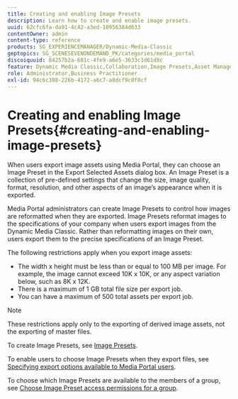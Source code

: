 ```yaml
---
title: Creating and enabling Image Presets
description: Learn how to create and enable image presets.
uuid: 62cfc6fa-da91-4c42-a3ed-10956384d633
contentOwner: admin
content-type: reference
products: SG_EXPERIENCEMANAGER/Dynamic-Media-Classic
geptopics: SG_SCENESEVENONDEMAND_PK/categories/media_portal
discoiquuid: 84257b2a-681c-4fe9-a6e5-3633c1d61d8c
feature: Dynamic Media Classic,Collaboration,Image Presets,Asset Management
role: Administrator,Business Practitioner
exl-id: 94c6c388-226b-4172-a6c7-a8dcf9c0f0cf
---
```

# Creating and enabling Image Presets{#creating-and-enabling-image-presets}

When users export image assets using Media Portal, they can choose an Image Preset in the Export Selected Assets dialog box. An Image Preset is a collection of pre-defined settings that change the size, image quality, format, resolution, and other aspects of an image’s appearance when it is exported.

Media Portal administrators can create Image Presets to control how images are reformatted when they are exported. Image Presets reformat images to the specifications of your company when users export images from the Dynamic Media Classic. Rather than reformatting images on their own, users export them to the precise specifications of an Image Preset.

The following restrictions apply when you export image assets:

* The width x height must be less than or equal to 100 MB per image. For example, the image cannot exceed 10K x 10K, or any aspect variation below, such as 8K x 12K.
* There is a maximum of 1 GB total file size per export job.
* You can have a maximum of 500 total assets per export job.

>[!NOTE]
>
>These restrictions apply only to the exporting of derived image assets, not the exporting of master files.

To create Image Presets, see [Image Presets](application-setup.md#image_presets).

To enable users to choose Image Presets when they export files, see [Specifying export options available to Media Portal users](specifying-export-options-available-media.md#specifying_export_options_available_to_media_portal_users).

To choose which Image Presets are available to the members of a group, see [Choose Image Preset access permissions for a group](creating-media-portal-groups.md#choosing_image_preset_access_permissions_for_a_group).
